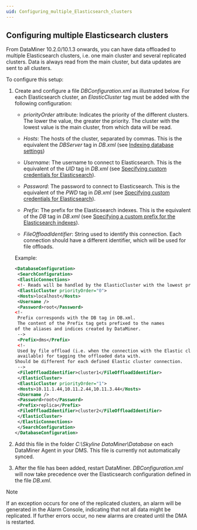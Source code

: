 ```yaml
---
uid: Configuring_multiple_Elasticsearch_clusters
---
```


## Configuring multiple Elasticsearch clusters

From DataMiner 10.2.0/10.1.3 onwards, you can have data offloaded to multiple Elasticsearch clusters, i.e. one main cluster and several replicated clusters. Data is always read from the main cluster, but data updates are sent to all clusters.

To configure this setup:

1. Create and configure a file *DBConfiguration.xml* as illustrated below. For each Elasticsearch cluster, an *ElasticCluster* tag must be added with the following configuration:

    - *priorityOrder* attribute: Indicates the priority of the different clusters. The lower the value, the greater the priority. The cluster with the lowest value is the main cluster, from which data will be read.

    - *Hosts*: The hosts of the cluster, separated by commas. This is the equivalent the *DBServer* tag in *DB.xml* (see [Indexing database settings](../../part_7/SkylineDataminerFolder/DB_xml.md#indexing-database-settings))

    - *Username*: The username to connect to Elasticsearch. This is the equivalent of the *UID* tag in *DB.xml* (see [Specifying custom credentials for Elasticsearch](../../part_7/SkylineDataminerFolder/DB_xml.md#specifying-custom-credentials-for-elasticsearch)).

    - *Password*: The password to connect to Elasticsearch. This is the equivalent of the *PWD* tag in *DB.xml* (see [Specifying custom credentials for Elasticsearch](../../part_7/SkylineDataminerFolder/DB_xml.md#specifying-custom-credentials-for-elasticsearch)).

    - *Prefix*: The prefix for the Elasticsearch indexes. This is the equivalent of the *DB* tag in *DB.xml* (see [Specifying a custom prefix for the Elasticsearch indexes](../../part_7/SkylineDataminerFolder/DB_xml.md#specifying-a-custom-prefix-for-the-elasticsearch-indexes)).

    - *FileOffloadIdentifier*: String used to identify this connection. Each connection should have a different identifier, which will be used for file offloads.

    Example:

    ```xml
    <DatabaseConfiguration>
     <SearchConfiguration>
     <ElasticConnections>
     <!- Reads will be handled by the ElasticCluster with the lowest priorityOrder -->
     <ElasticCluster priorityOrder="0">
     <Hosts>localhost</Hosts>
     <Username />
     <Password>root</Password>
    <!-
     Prefix corresponds with the DB tag in DB.xml.
     The content of the Prefix tag gets prefixed to the names
    of the aliases and indices created by DataMiner.
     -->
     <Prefix>dms</Prefix>
     <!-
     Used by file offload (i.e. when the connection with the Elastic cluster is not
     available) for tagging the offloaded data with.
    Should be different for each defined Elastic cluster connection.
     -->
     <FileOffloadIdentifier>cluster1</FileOffloadIdentifier>
     </ElasticCluster>
     <ElasticCluster priorityOrder="1">
     <Hosts>10.11.1.44,10.11.2.44,10.11.3.44</Hosts>
     <Username />
     <Password>root</Password>
     <Prefix>replica</Prefix>
     <FileOffloadIdentifier>cluster2</FileOffloadIdentifier>
     </ElasticCluster>
     </ElasticConnections>
     </SearchConfiguration>
    </DatabaseConfiguration>
    ```

2. Add this file in the folder *C:\\Skyline DataMiner\\Database* on each DataMiner Agent in your DMS. This file is currently not automatically synced.

3. After the file has been added, restart DataMiner. *DBConfiguration.xml* will now take precedence over the Elasticsearch configuration defined in the file *DB.xml*.

> [!NOTE]
> If an exception occurs for one of the replicated clusters, an alarm will be generated in the Alarm Console, indicating that not all data might be replicated. If further errors occur, no new alarms are created until the DMA is restarted.
>
